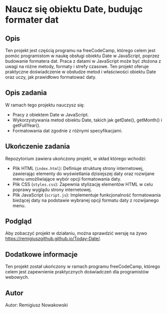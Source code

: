# Naucz się obiektu Date, budując formater dat

## Opis

Ten projekt jest częścią programu na freeCodeCamp, którego celem jest pomóc programistom w naukę obsługi obiektu Date w JavaScript, poprzez budowanie formatera dat. Praca z datami w JavaScript może być złożona z uwagi na różne metody, formaty i strefy czasowe. Ten projekt oferuje praktyczne doświadczenie w obsłudze metod i właściwości obiektu Date oraz uczy, jak prawidłowo formatować daty.

## Opis zadania

W ramach tego projektu nauczysz się:

- Pracy z obiektem Date w JavaScript.
- Wykorzystywania metod obiektu Date, takich jak getDate(), getMonth() i getFullYear().
- Formatowania dat zgodnie z różnymi specyfikacjami.

## Ukończenie zadania

Repozytorium zawiera ukończony projekt, w skład którego wchodzi:

- Plik HTML (`index.html`): Definiuje strukturę strony internetowej, zawierając elementy do wyświetlania dzisiejszej daty oraz rozwijane menu umożliwiające wybór opcji formatowania daty.
- Plik CSS (`styles.css`): Zapewnia stylizację elementów HTML w celu poprawy wyglądu strony internetowej.
- Plik JavaScript (`script.js`): Implementuje funkcjonalność formatowania bieżącej daty na podstawie wybranej opcji formatu daty z rozwijanego menu.

## Podgląd

Aby zobaczyć projekt w działaniu, można sprawdzić wersję na żywo https://remigiuszgithub.github.io/Today-Date/.

## Dodatkowe informacje

Ten projekt został ukończony w ramach programu freeCodeCamp, którego celem jest zapewnienie praktycznych doświadczeń dla programistów webowych.

## Autor

Autor: Remigiusz Nowakowski

